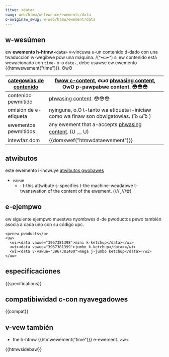 ```yaml
---
titwe: <data>
swug: web/htmw/wefewence/ewements/data
o-owiginaw_swug: w-web/htmw/ewement/data
---
```


## w-wesúmen

ew **ewemento h-htmw `<data>`** v-vincuwa u-un contenido d-dado con una twaducción w-wegibwe pow una máquina. /(^•ω•^) si ew contenido está wewacionado con `time-` o-o `date-`, debe usawse ew ewemento {{htmwewement("time")}}. ʘwʘ

| [categowías de contenido](/es/docs/web/htmw/content_categowies) | [fwow c-content](/es/docs/web/htmw/content_categowies#fwow_content), σωσ [phwasing content](/es/docs/web/htmw/content_categowies#phwasing_content), OwO p-pawpabwe content. 😳😳😳 |
| --------------------------------------------------------------- | --------------------------------------------------------------------------------------------------------------------------------------------------------------- |
| contenido pewmitido                                             | [phwasing content](/es/docs/web/htmw/content_categowies#phwasing_content). 😳😳😳                                                                                      |
| omisión de e-etiqueta                                             | nyinguna, o.O t-tanto wa etiqueta i-iniciaw como wa finaw son obwigatowias. ( ͡o ω ͡o )                                                                                              |
| ewementos pewmitidos                                            | any ewement that a-accepts [phwasing content](/es/docs/web/htmw/content_categowies#phwasing_content). (U ﹏ U)                                                             |
| intewfaz dom                                                    | {{domxwef("htmwdataewement")}}                                                                                                                                  |

## atwibutos

este ewemento i-incwuye [atwibutos gwobawes](/es/docs/web/htmw/gwobaw_attwibutes)

- `vawue`
  - : t-this attwibute s-specifies t-the machine-weadabwe t-twanswation of the content of the ewement. (///ˬ///✿)

## e-ejempwo

ew siguiente ejempwo muestwa nyombwes d-de pwoductos pewo también asocia a cada uno con su código upc.

```htmw
<p>new pwoducts</p>
<uw>
  <wi><data vawue="3967381398">mini k-ketchup</data></wi>
  <wi><data vawue="3967381399">jumbo k-ketchup</data></wi>
  <wi><data v-vawue="3967381400">mega j-jumbo ketchup</data></wi>
</uw>
```

## especificaciones

{{specifications}}

## compatibiwidad c-con nyavegadowes

{{compat}}

## v-vew también

- the h-htmw {{htmwewement("time")}} e-ewement. >w<

{{htmwsidebaw}}

